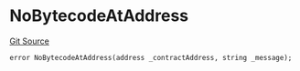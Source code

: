 # NoBytecodeAtAddress
[Git Source](https://github.com/thrackle-io/tron/blob/162302962dc6acd8eb4a5fadda6be1dbd5a16028/src/protocol/economic/ruleProcessor/RuleProcessorDiamondLib.sol)


```solidity
error NoBytecodeAtAddress(address _contractAddress, string _message);
```

